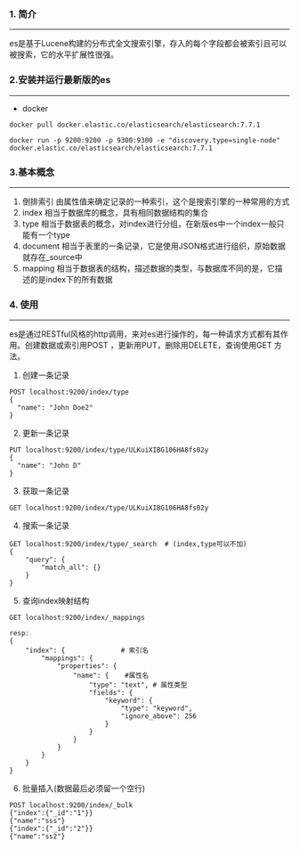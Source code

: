 ### 1. 简介
---
es是基于Lucene构建的分布式全文搜索引擎，存入的每个字段都会被索引且可以被搜索，它的水平扩展性很强。

### 2.安装并运行最新版的es
---
- docker
    
```
docker pull docker.elastic.co/elasticsearch/elasticsearch:7.7.1

docker run -p 9200:9200 -p 9300:9300 -e "discovery.type=single-node" docker.elastic.co/elasticsearch/elasticsearch:7.7.1
```

### 3.基本概念
---
1. 倒排索引 由属性值来确定记录的一种索引，这个是搜索引擎的一种常用的方式
2. index 相当于数据库的概念，具有相同数据结构的集合
3. type 相当于数据表的概念，对index进行分组，在新版es中一个index一般只能有一个type
4. document 相当于表里的一条记录，它是使用JSON格式进行组织，原始数据就存在_source中
5. mapping 相当于数据表的结构，描述数据的类型，与数据库不同的是，它描述的是index下的所有数据

### 4. 使用
---
es是通过RESTful风格的http调用，来对es进行操作的，每一种请求方式都有其作用。创建数据或索引用POST ，更新用PUT，删除用DELETE，查询使用GET
方法。
1. 创建一条记录
```
POST localhost:9200/index/type
{
  "name": "John Doe2"
}
```
2. 更新一条记录
```
PUT localhost:9200/index/type/ULKuiXIBG106HA8fs02y
{
  "name": "John D"
}
```
3. 获取一条记录
```
GET localhost:9200/index/type/ULKuiXIBG106HA8fs02y
```
4. 搜索一条记录 
```
GET localhost:9200/index/type/_search  # (index,type可以不加)
{
    "query": {
        "match_all": {}
    }
}
```
5. 查询index映射结构
```
GET localhost:9200/index/_mappings

resp:
{
    "index": {              # 索引名
        "mappings": {
            "properties": {
                "name": {    #属性名
                    "type": "text", # 属性类型
                    "fields": {
                        "keyword": {
                            "type": "keyword",
                            "ignore_above": 256
                        }
                    }
                }
            }
        }
    }
}
```

6. 批量插入(数据最后必须留一个空行)
```
POST localhost:9200/index/_bulk
{"index":{"_id":"1"}}
{"name":"sss"}
{"index":{"_id":"2"}}
{"name":"ss2"}

```
